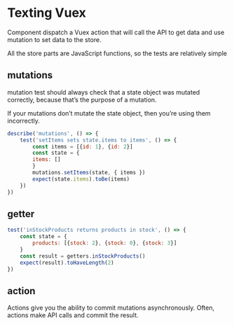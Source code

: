 # Texting Vuex

Component dispatch a Vuex action that will call the API to get data and
use mutation to set data to the store. 

All the store parts are JavaScript functions, so the tests are relatively simple

## mutations
mutation test should always check that a state object was mutated correctly, because that’s the purpose of a mutation.

If your mutations don’t mutate the
state object, then you’re using them incorrectly.

```js
describe('mutations', () => {
    test('setItems sets state.items to items', () => {
        const items = [{id: 1}, {id: 2}]
        const state = {
        items: []
        }
        mutations.setItems(state, { items })
        expect(state.items).toBe(items)
    })
})
```

## getter
```js
test('inStockProducts returns products in stock', () => {
    const state = {
        products: [{stock: 2}, {stock: 0}, {stock: 3}]
    }
    const result = getters.inStockProducts()
    expect(result).toHaveLength(2)
})
```

## action
Actions give you the ability to commit mutations asynchronously. Often, actions
make API calls and commit the result.